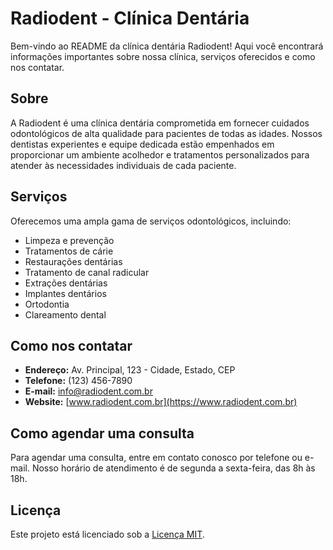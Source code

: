 # Radiodent - Clínica Dentária

Bem-vindo ao README da clínica dentária Radiodent! Aqui você encontrará informações importantes sobre nossa clínica, serviços oferecidos e como nos contatar.

## Sobre

A Radiodent é uma clínica dentária comprometida em fornecer cuidados odontológicos de alta qualidade para pacientes de todas as idades. Nossos dentistas experientes e equipe dedicada estão empenhados em proporcionar um ambiente acolhedor e tratamentos personalizados para atender às necessidades individuais de cada paciente.

## Serviços

Oferecemos uma ampla gama de serviços odontológicos, incluindo:

- Limpeza e prevenção
- Tratamentos de cárie
- Restaurações dentárias
- Tratamento de canal radicular
- Extrações dentárias
- Implantes dentários
- Ortodontia
- Clareamento dental

## Como nos contatar

- **Endereço:** Av. Principal, 123 - Cidade, Estado, CEP
- **Telefone:** (123) 456-7890
- **E-mail:** info@radiodent.com.br
- **Website:** [www.radiodent.com.br](https://www.radiodent.com.br)

## Como agendar uma consulta

Para agendar uma consulta, entre em contato conosco por telefone ou e-mail. Nosso horário de atendimento é de segunda a sexta-feira, das 8h às 18h.

## Licença

Este projeto está licenciado sob a [Licença MIT](LICENSE).
